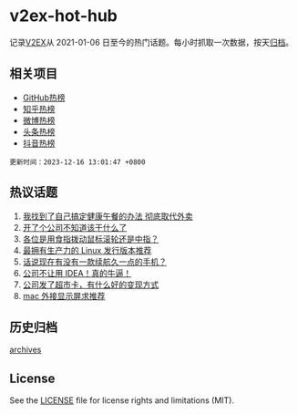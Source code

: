 # v2ex-hot-hub

 记录[V2EX](https://www.v2ex.com/)从 2021-01-06 日至今的热门话题。每小时抓取一次数据，按天[归档](archives)。
 
 ## 相关项目

- [GitHub热榜](https://github.com/it985/github-hot-hub)
- [知乎热榜](https://github.com/it985/zhihu-hot-hub)
- [微博热榜](https://github.com/it985/weibo-hot-hub)
- [头条热榜](https://github.com/it985/toutiao-hot-hub)
- [抖音热榜](https://github.com/it985/douyin-hot-hub)


 `更新时间：2023-12-16 13:01:47 +0800`

## 热议话题

1. [我找到了自己搞定健康午餐的办法 彻底取代外卖](https://www.v2ex.com/t/1000693)
1. [开了个公司不知道该干什么了](https://www.v2ex.com/t/1000808)
1. [各位是用食指拨动鼠标滚轮还是中指？](https://www.v2ex.com/t/1000724)
1. [最拥有生产力的 Linux 发行版本推荐](https://www.v2ex.com/t/1000810)
1. [话说现在有没有一款续航久一点的手机？](https://www.v2ex.com/t/1000672)
1. [公司不让用 IDEA！真的牛逼！](https://www.v2ex.com/t/1000759)
1. [公司发了超市卡，有什么好的变现方式](https://www.v2ex.com/t/1000702)
1. [mac 外接显示屏求推荐](https://www.v2ex.com/t/1000756)

## 历史归档

[archives](archives)

## License

See the [LICENSE](LICENSE) file for license rights and limitations (MIT).
